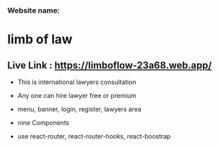 ### Website name:
# limb of law

## Live Link : https://limboflow-23a68.web.app/

* This is international lawyers consultation

* Any one can hire lawyer free or premium

* menu, banner, login, register, lawyers area

* nine Components 

* use react-router, react-router-hooks, react-boostrap


